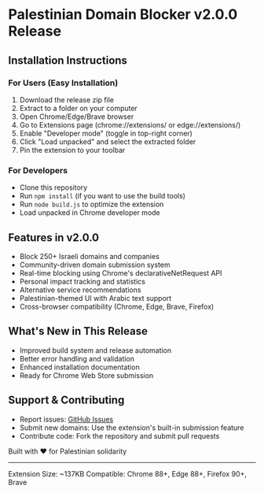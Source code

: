 # Palestinian Domain Blocker v2.0.0 Release

## Installation Instructions

### For Users (Easy Installation)
1. Download the release zip file
2. Extract to a folder on your computer
3. Open Chrome/Edge/Brave browser
4. Go to Extensions page (chrome://extensions/ or edge://extensions/)
5. Enable "Developer mode" (toggle in top-right corner)
6. Click "Load unpacked" and select the extracted folder
7. Pin the extension to your toolbar

### For Developers
- Clone this repository
- Run `npm install` (if you want to use the build tools)
- Run `node build.js` to optimize the extension
- Load unpacked in Chrome developer mode

## Features in v2.0.0
- Block 250+ Israeli domains and companies
- Community-driven domain submission system
- Real-time blocking using Chrome's declarativeNetRequest API  
- Personal impact tracking and statistics
- Alternative service recommendations
- Palestinian-themed UI with Arabic text support
- Cross-browser compatibility (Chrome, Edge, Brave, Firefox)

## What's New in This Release
- Improved build system and release automation
- Better error handling and validation
- Enhanced installation documentation
- Ready for Chrome Web Store submission

## Support & Contributing
- Report issues: [GitHub Issues](https://github.com/arcanstone/Palestinian-Domain-Blocker-v2/issues)
- Submit new domains: Use the extension's built-in submission feature
- Contribute code: Fork the repository and submit pull requests

Built with ❤️ for Palestinian solidarity

---
Extension Size: ~137KB
Compatible: Chrome 88+, Edge 88+, Firefox 90+, Brave
